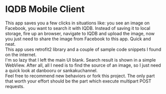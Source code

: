 # IQDB Mobile Client
This app saves you a few clicks in situations like: you see an image on Facebook, you want to search it with IQDB. Instead of saving it to local storage, fire up an browser, navigate to IQDB and upload the image, now you just need to share the image from Facebook to this app. Quick and neat.  
This app uses retrofit2 library and a couple of sample code snippets I found on the internet.  
I'm so lazy that I left the main UI blank. Search result is shown in a simple WebView. After all, all I need is to find the source of an image, so I just need a quick look at danbooru or sankakuchannel.  
Feel free to recommend new behaviors or fork this project. The only part that worth your effort should be the part which execute multipart POST requests.  
